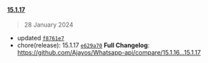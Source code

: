 
#### [15.1.17](https://github.com/Ajayos/Whatsapp-api/compare/v15.1.17...15.1.17)

> 28 January 2024

- updated [`f8761e7`](https://github.com/Ajayos/Whatsapp-api/commit/f8761e79aa9f3d232cea3a7dfc8727801f8107b4)
- chore(release): 15.1.17 [`e629a70`](https://github.com/Ajayos/Whatsapp-api/commit/e629a70bc319bc7d11a061c7a9df9dda9602d36f)
**Full Changelog**: https://github.com/Ajayos/Whatsapp-api/compare/15.1.16...15.1.17
